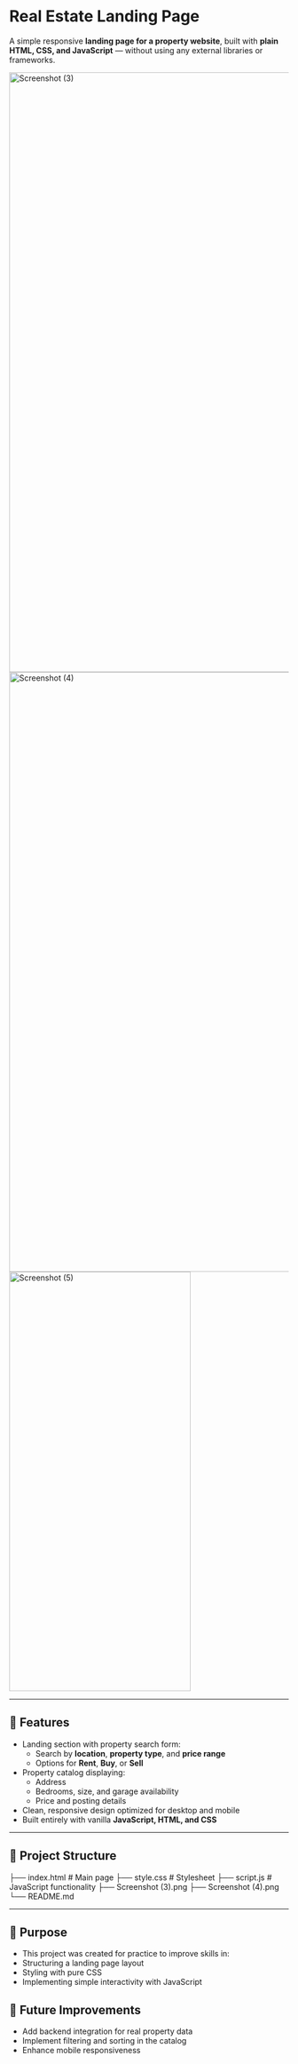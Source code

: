 # Real Estate Landing Page

A simple responsive **landing page for a property website**, built with **plain HTML, CSS, and JavaScript** — without using any external libraries or frameworks.

<img width="1898" height="1080" alt="Screenshot (3)" src="https://github.com/user-attachments/assets/5ddba7ca-03e7-4715-9d2a-ff42b4ac38be" />
<img width="1898" height="1080" alt="Screenshot (4)" src="https://github.com/user-attachments/assets/23493b57-4e21-4417-9692-5023dfcd549c" />
<img width="327" height="755" alt="Screenshot (5)" src="https://github.com/user-attachments/assets/b4bc56ea-b3d7-4162-99c2-615efd5a1850" />


---

## 🚀 Features
- Landing section with property search form:
  - Search by **location**, **property type**, and **price range**  
  - Options for **Rent**, **Buy**, or **Sell**
- Property catalog displaying:
  - Address  
  - Bedrooms, size, and garage availability  
  - Price and posting details  
- Clean, responsive design optimized for desktop and mobile
- Built entirely with vanilla **JavaScript, HTML, and CSS**

---

## 📂 Project Structure
├── index.html # Main page
├── style.css # Stylesheet
├── script.js # JavaScript functionality
├── Screenshot (3).png
├── Screenshot (4).png
└── README.md

---

## 🎯 Purpose

- This project was created for practice to improve skills in:
- Structuring a landing page layout
- Styling with pure CSS
- Implementing simple interactivity with JavaScript

## 📌 Future Improvements
- Add backend integration for real property data
- Implement filtering and sorting in the catalog
- Enhance mobile responsiveness
